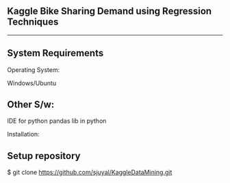 Kaggle Bike Sharing Demand using Regression Techniques
--------------------
--------------------

System Requirements
-------------------

Operating System:

Windows/Ubuntu 

Other S/w:
------------------
IDE for python
pandas lib in python

Installation:

Setup repository
------------------
$ git clone https://github.com/sjuyal/KaggleDataMining.git
